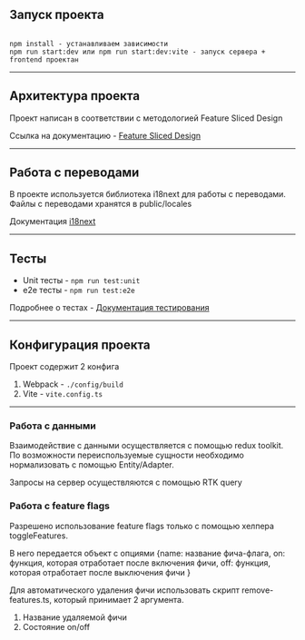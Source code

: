 ## Запуск проекта

```

npm install - устанавливаем зависимости
npm run start:dev или npm run start:dev:vite - запуск сервера + frontend проектан
```

---

## Архитектура проекта

Проект написан в соответствии с методологией Feature Sliced Design

Ссылка на документацию - [Feature Sliced Design](https://feature-sliced.design/)

---

## Работа с переводами

В проекте используется библиотека i18next для работы с переводами. Файлы с переводами хранятся в public/locales

Документация [i18next](https://www.i18next.com/)

---

## Тесты

-   Unit тесты - `npm run test:unit`
-   e2e тесты - `npm run test:e2e`

Подробнее о тестах - [Документация тестирования](/docs/tests.md)

---

## Конфигурация проекта

Проект содержит 2 конфига

1. Webpack - `./config/build`
2. Vite - `vite.config.ts`

---

### Работа с данными

Взаимодействие с данными осуществляется с помощью redux toolkit. По возможности переиспользуемые сущности необходимо нормализовать с помощью Entity/Adapter.

Запросы на сервер осуществляются с помощью RTK query

### Работа с feature flags

Разрешено использование feature flags только с помощью хелпера toggleFeatures.

В него передается объект с опциями {name: название фича-флага, on: функция, которая отработает после включения фичи, off: функция, которая отработает после выключения фичи }

Для автоматического удаления фичи использовать скрипт remove-features.ts, который принимает 2 аргумента. 
1. Название удаляемой фичи
2. Состояние on/off